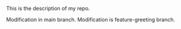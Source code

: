 
This is the description of my repo.


Modification in main branch.
Modification is feature-greeting branch.

